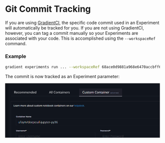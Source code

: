 # Git Commit Tracking

If you are using [GradientCI](../../projects/gradientci.md), the specific code commit used in an Experiment will automatically be tracked for you.  If you are not using GradientCI, however, you can tag a commit manually so your Experiments are associated with your code.  This is accomplished using the `--workspaceRef` command.  

### Example

```bash
gradient experiments run ... --workspaceRef 68ace0d9881a968e6470accbff60a6d6728f69d1
```

The commit is now tracked as an Experiment parameter:

![](../../.gitbook/assets/image%20%2845%29.png)

